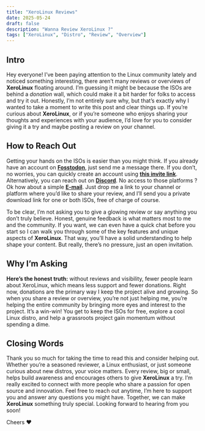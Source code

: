 ```yaml
---
title: "XeroLinux Reviews"
date: 2025-05-24
draft: false
description: "Wanna Review XeroLinux ?"
tags: ["XeroLinux", "Distro", "Review", "Overview"]
---
```

## Intro

Hey everyone! I’ve been paying attention to the Linux community lately and noticed something interesting, there aren’t many reviews or overviews of **XeroLinux** floating around. I’m guessing it might be because the ISOs are behind a *donation* wall, which could make it a bit harder for folks to access and try it out. Honestly, I’m not entirely sure why, but that’s exactly why I wanted to take a moment to write this post and clear things up. If you’re curious about **XeroLinux**, or if you’re someone who enjoys sharing your thoughts and experiences with your audience, I’d love for you to consider giving it a try and maybe posting a review on your channel.

## How to Reach Out

Getting your hands on the ISOs is easier than you might think. If you already have an account on [**Fosstodon**](https://fosstodon.org/@XeroLinux), just send me a message there. If you don’t, no worries, you can quickly create an account using [**this invite link**](https://fosstodon.org/invite/VyhmPW4w). Alternatively, you can reach out on [**Discord**](https://discord.gg/5sqxTSuKZu). No access to those platforms ? Ok how about a simple [**E-mail**](mailto:steve@techxero.com). Just drop me a link to your channel or platform where you’d like to share your review, and I’ll send you a private download link for one or both ISOs, free of charge of course.

To be clear, I’m not asking you to give a glowing review or say anything you don’t truly believe. Honest, genuine feedback is what matters most to me and the community. If you want, we can even have a quick chat before you start so I can walk you through some of the key features and unique aspects of **XeroLinux**. That way, you’ll have a solid understanding to help shape your content. But really, there’s no pressure, just an open invitation.

## Why I’m Asking

**Here’s the honest truth:** without reviews and visibility, fewer people learn about XeroLinux, which means less support and fewer donations. Right now, donations are the primary way I keep the project alive and growing. So when you share a review or overview, you’re not just helping me, you’re helping the entire community by bringing more eyes and interest to the project. It’s a win-win! You get to keep the ISOs for free, explore a cool Linux distro, and help a grassroots project gain momentum without spending a dime.

## Closing Words

Thank you so much for taking the time to read this and consider helping out. Whether you’re a seasoned reviewer, a Linux enthusiast, or just someone curious about new distros, your voice matters. Every review, big or small, helps build awareness and encourages others to give **XeroLinux** a try. I’m really excited to connect with more people who share a passion for open source and innovation. Feel free to reach out anytime, I’m here to support you and answer any questions you might have. Together, we can make **XeroLinux** something truly special. Looking forward to hearing from you soon!

Cheers :heart:
